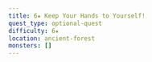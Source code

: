```yaml
---
title: 6★ Keep Your Hands to Yourself!
quest_type: optional-quest
difficulty: 6★
location: ancient-forest
monsters: []
---
```

